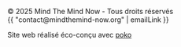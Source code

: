 <footer class="palette-contrast-blue full-bleed-before flow center text" style="--flow-space: 1em">
<p>
&copy; 2025 Mind The Mind Now - Tous droits réservés<br>
{{ "contact@mindthemind-now.org" | emailLink }}
</p>
<p>Site web réalisé éco-conçu avec <a href="https://www.poko.eco/" target="_blank">poko</a></p>
</footer>
